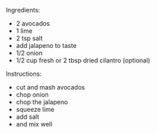 Ingredients:
- 2 avocados
- 1 lime
- 2 tsp salt
- add jalapeno to taste
- 1/2 onion
- 1/2 cup fresh or 2 tbsp dried cilantro (optional)

Instructions:
- cut and mash avocados
- chop onion
- chop the jalapeno
- squeeze lime
- add salt
- and mix well
